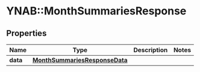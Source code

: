 # YNAB::MonthSummariesResponse

## Properties
Name | Type | Description | Notes
------------ | ------------- | ------------- | -------------
**data** | [**MonthSummariesResponseData**](MonthSummariesResponseData.md) |  | 


